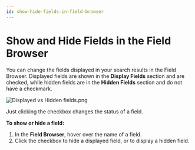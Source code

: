 ```yaml
---
id: show-hide-fields-in-field-browser
---
```


# Show and Hide Fields in the Field Browser

You can change the fields displayed in your search results in the Field Browser. Displayed fields are shown in the **Display Fields** section and are checked, while hidden fields are in the **Hidden Fields** section and do not have a checkmark.

![Displayed vs Hidden fields.png](/img/search/get-started-search/search-page/displayed-vs-hidden-fields.png)

Just clicking the checkbox changes the status of a field.

**To show or hide a field:**

1. In the **Field Browser**, hover over the name of a field.
1. Click the checkbox to hide a displayed field, or to display a hidden field.
